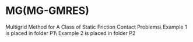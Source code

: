 # MG(MG-GMRES)
Multigrid Method for A Class of Static Friction Contact Problems\\
Example 1 is placed in folder P1\\
Example 2 is placed in folder P2
